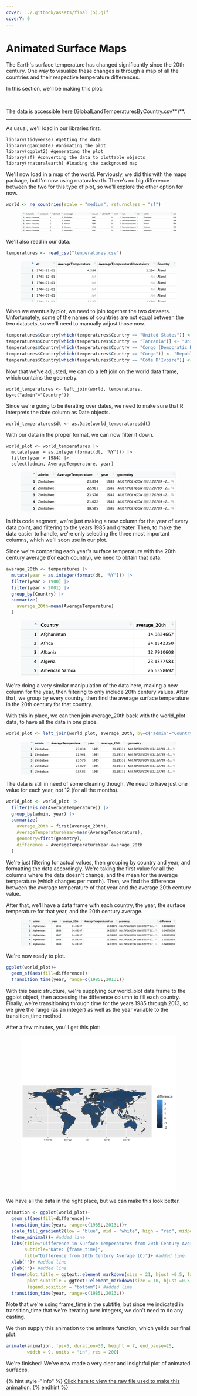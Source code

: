 ```yaml
---
cover: ../.gitbook/assets/final (5).gif
coverY: 0
---
```


# Animated Surface Maps

The Earth's surface temperature has changed significantly since the 20th century. One way to visualize these changes is through a map of all the countries and their respective temperature differences.

In this section, we'll be making this plot:

<figure><img src="../.gitbook/assets/final (15).gif" alt="" width="563"><figcaption></figcaption></figure>

The data is accessible [here](https://www.kaggle.com/datasets/berkeleyearth/climate-change-earth-surface-temperature-data?select=GlobalLandTemperaturesByCountry.csv) (GlobalLandTemperaturesByCountry.csv**)**.

***

As usual, we'll load in our libraries first.

```
library(tidyverse) #getting the data
library(gganimate) #animating the plot
library(ggplot2) #generating the plot
library(sf) #converting the data to plottable objects
library(rnaturalearth) #loading the background map
```

We'll now load in a map of the world. Perviously, we did this with the maps package, but I'm now using rnaturalearth. There's no big difference between the two for this type of plot, so we'll explore the other option for now.

```r
world <- ne_countries(scale = "medium", returnclass = "sf")
```

<figure><img src="../.gitbook/assets/image (22).png" alt=""><figcaption></figcaption></figure>

We'll also read in our data.

```r
temperatures <- read_csv("temperatures.csv")
```

<figure><img src="../.gitbook/assets/image (1) (1) (1).png" alt=""><figcaption></figcaption></figure>

When we eventually plot, we need to join together the two datasets. Unfortunately, some of the names of countries are not equal between the two datasets, so we'll need to manually adjust those now.

```r
temperatures$Country[which(temperatures$Country == "United States")] <- "United States of America"
temperatures$Country[which(temperatures$Country == "Tanzania")] <- "United Republic of Tanzania"
temperatures$Country[which(temperatures$Country == "Congo (Democratic Republic Of The)")] <- "Democratic Republic of the Congo"
temperatures$Country[which(temperatures$Country == "Congo")] <- "Republic of the Congo"
temperatures$Country[which(temperatures$Country == "Côte D'Ivoire")] <- "Ivory Coast"
```

Now that we've adjusted, we can do a left join on the world data frame, which contains the geometry.

```
world_temperatures <- left_join(world, temperatures, by=c("admin"="Country"))
```

Since we're going to be iterating over dates, we need to make sure that R interprets the date column as Date objects.

```
world_temperatures$dt <- as.Date(world_temperatures$dt)
```

With our data in the proper format, we can now filter it down.

```
world_plot <- world_temperatures |> 
  mutate(year = as.integer(format(dt, '%Y'))) |>
  filter(year > 1984) |> 
  select(admin, AverageTemperature, year)
```

<figure><img src="../.gitbook/assets/image (2) (1) (1).png" alt=""><figcaption></figcaption></figure>

In this code segment, we're just making a new column for the year of every data point, and filtering to the years 1985 and greater. Then, to make the data easier to handle, we're only selecting the three most important columns, which we'll soon use in our plot.

Since we're comparing each year's surface temperature with the 20th century average (for each country), we need to obtain that data.

```r
average_20th <- temperatures |> 
  mutate(year = as.integer(format(dt, '%Y'))) |> 
  filter(year > 1900) |> 
  filter(year < 2001) |> 
  group_by(Country) |> 
  summarize(
    average_20th=mean(AverageTemperature)
  )
```

<figure><img src="../.gitbook/assets/image (3) (1) (1).png" alt=""><figcaption></figcaption></figure>

We're doing a very similar manipulation of the data here, making a new column for the year, then filtering to only include 20th century values. After that, we group by every country, then find the average surface temperature in the 20th century for that country.&#x20;

With this in place, we can then join average\_20th back with the world\_plot data, to have all the data in one place.

```r
world_plot <- left_join(world_plot, average_20th, by=c("admin"="Country"))
```

<figure><img src="../.gitbook/assets/image (4) (1) (1).png" alt=""><figcaption></figcaption></figure>

The data is still in need of some cleaning though. We need to have just one value for each year, not 12 (for all the months).

```r
world_plot <- world_plot |>
  filter(!is.na(AverageTemperature)) |> 
  group_by(admin, year) |> 
  summarize(
    average_20th = first(average_20th),
    AverageTemperatureYear=mean(AverageTemperature),
    geometry=first(geometry),
    difference = AverageTemperatureYear-average_20th
  )
```

We're just filtering for actual values, then grouping by country and year, and formatting the data accordingly. We're taking the first value for all the columns where the data doesn't change, and the mean for the average temperature (which changes per month). Then, we find the difference between the average temperature of that year and the average 20th century value.

After that, we'll have a data frame with each country, the year, the surface temperature for that year, and the 20th century average.

<figure><img src="../.gitbook/assets/image (5) (1) (1).png" alt=""><figcaption></figcaption></figure>

We're now ready to plot.

```r
ggplot(world_plot)+
  geom_sf(aes(fill=difference))+
  transition_time(year, range=c(1985L,2013L))
```

With this basic structure, we're supplying our world\_plot data frame to the ggplot object, then accessing the difference column to fill each country. Finally, we're transitioning through time for the years 1985 through 2013, so we give the range (as an integer) as well as the year variable to the transition\_time method.

After a few minutes, you'll get this plot:

<figure><img src="../.gitbook/assets/rough1.gif" alt=""><figcaption></figcaption></figure>

We have all the data in the right place, but we can make this look better.

```r
animation <- ggplot(world_plot)+
  geom_sf(aes(fill=difference))+
  transition_time(year, range=c(1985L,2013L))+
  scale_fill_gradient2(low = "blue", mid = "white", high = "red", midpoint = 0) + #added line
  theme_minimal()+ #added line
  labs(title="Difference in Surface Temperatures from 20th Century Average", 
       subtitle="Date: {frame_time}",
       fill="Difference from 20th Century Average (C)")+ #added line
  xlab('')+ #added line
  ylab('')+ #added line
  theme(plot.title = ggtext::element_markdown(size = 21, hjust =0.5, face = "bold"), 
        plot.subtitle = ggtext::element_markdown(size = 10, hjust =0.5, face = "bold"),
        legend.position = "bottom")+ #added line
  transition_time(year, range=c(1985L,2013L))
```

Note that we're using frame\_time in the subtitle, but since we indicated in transition\_time that we're iterating over integers, we don't need to do any casting.

We then supply this animation to the animate function, which yeilds our final plot.

```r
animate(animation, fps=5, duration=30, height = 7, end_pause=25,
        width = 9, units = "in", res = 200)
```

We're finished! We've now made a very clear and insightful plot of animated surfaces.

{% hint style="info" %}
[Click here to view the raw file used to make this animation.](../appendix/advanced-animations/animated-line-graph.r.md)
{% endhint %}
